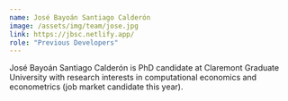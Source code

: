 ```yaml
---
name: José Bayoán Santiago Calderón
image: /assets/img/team/jose.jpg
link: https://jbsc.netlify.app/
role: "Previous Developers"
---
```

José Bayoán Santiago Calderón is PhD candidate at Claremont Graduate University with research interests in computational economics and econometrics (job market candidate this year).